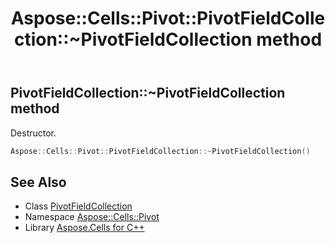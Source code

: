 ﻿---
title: Aspose::Cells::Pivot::PivotFieldCollection::~PivotFieldCollection method
linktitle: ~PivotFieldCollection
second_title: Aspose.Cells for C++ API Reference
description: 'Aspose::Cells::Pivot::PivotFieldCollection::~PivotFieldCollection method. Destructor in C++.'
type: docs
weight: 200
url: /cpp/aspose.cells.pivot/pivotfieldcollection/~pivotfieldcollection/
---
## PivotFieldCollection::~PivotFieldCollection method


Destructor.

```cpp
Aspose::Cells::Pivot::PivotFieldCollection::~PivotFieldCollection()
```

## See Also

* Class [PivotFieldCollection](../)
* Namespace [Aspose::Cells::Pivot](../../)
* Library [Aspose.Cells for C++](../../../)
